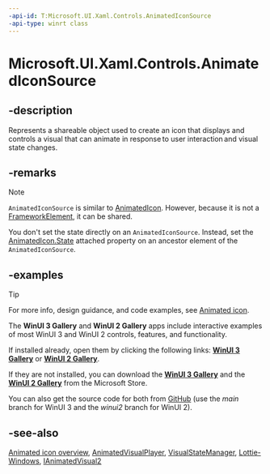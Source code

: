 ```yaml
---
-api-id: T:Microsoft.UI.Xaml.Controls.AnimatedIconSource
-api-type: winrt class
---
```


# Microsoft.UI.Xaml.Controls.AnimatedIconSource

<!--
public class AnimatedIconSource : Microsoft.UI.Xaml.Controls.IconSource
-->

## -description

Represents a shareable object used to create an icon that displays and controls a visual that can animate in response to user interaction and visual state changes.

## -remarks

> [!NOTE]
> `AnimatedIconSource` is similar to [AnimatedIcon](animatedicon.md). However, because it is not a [FrameworkElement](/uwp/api/windows.ui.xaml.frameworkelement), it can be shared.

You don't set the state directly on an `AnimatedIconSource`. Instead, set the [AnimatedIcon.State](animatedicon_state.md) attached property on an ancestor element of the `AnimatedIconSource`.

## -examples

> [!TIP]
> For more info, design guidance, and code examples, see [Animated icon](/windows/apps/design/controls/animated-icon).
>
> The **WinUI 3 Gallery** and **WinUI 2 Gallery** apps include interactive examples of most WinUI 3 and WinUI 2 controls, features, and functionality.
>
> If installed already, open them by clicking the following links: [**WinUI 3 Gallery**](winui3gallery:/item/AnimatedIcon) or [**WinUI 2 Gallery**](winui2gallery:/item/AnimatedIcon).
>
> If they are not installed, you can download the [**WinUI 3 Gallery**](https://www.microsoft.com/store/productId/9P3JFPWWDZRC) and the [**WinUI 2 Gallery**](https://www.microsoft.com/store/productId/9MSVH128X2ZT) from the Microsoft Store.
>
> You can also get the source code for both from [GitHub](https://github.com/Microsoft/WinUI-Gallery) (use the *main* branch for WinUI 3 and the *winui2* branch for WinUI 2).

## -see-also

[Animated icon overview](/windows/apps/design/controls/animated-icon), [AnimatedVisualPlayer](animatedvisualplayer.md), [VisualStateManager](../microsoft.ui.xaml/visualstatemanager.md), [Lottie-Windows](/windows/communitytoolkit/animations/lottie), [IAnimatedVisual2](ianimatedvisual2.md)
